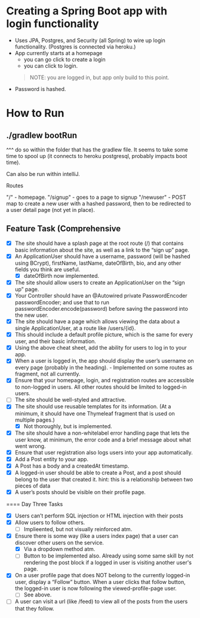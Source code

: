 # Creating a Spring Boot app with login functionality

- Uses JPA, Postgres, and Security (all Spring) to wire up login functionality. (Postgres is connected via heroku.)
- App currently starts at a homepage
    - you can go click to create a login
    - you can click to login.
    > NOTE: you are logged in, but app only build to this point.
- Password is hashed.

# How to Run
## ./gradlew bootRun
^^^ do so within the folder that has the gradlew file. It seems to take some time to spool up (it connects to heroku postgresql, probably impacts boot time).

Can also be run within intelliJ.

Routes

"/" - homepage.
"/signup" - goes to a page to signup
"/newuser" - POST map to create a new user with a hashed password, then to be redirected to a user detail page (not yet in place).

## Feature Task (Comprehensive

- [x] The site should have a splash page at the root route (/) that contains basic information about the site, as well as a link to the “sign up” page.
- [x] An ApplicationUser should have a username, password (will be hashed using BCrypt), firstName, lastName, dateOfBirth, bio, and any other fields you think are useful.
    - [x] dateOfBirth now implemented.
- [x] The site should allow users to create an ApplicationUser on the “sign up” page.
- [x] Your Controller should have an @Autowired private PasswordEncoder passwordEncoder; and use that to run passwordEncoder.encode(password) before saving the password into the new user.
- [x] The site should have a page which allows viewing the data about a single ApplicationUser, at a route like /users/{id}.
- [x] This should include a default profile picture, which is the same for every user, and their basic information.
- [x] Using the above cheat sheet, add the ability for users to log in to your app.
- [x] When a user is logged in, the app should display the user’s username on every page (probably in the heading).
        - Implemented on some routes as fragment, not all currently.
- [x] Ensure that your homepage, login, and registration routes are accessible to non-logged in users. All other routes should be limited to logged-in users.
- [ ] The site should be well-styled and attractive.
- [x] The site should use reusable templates for its information. (At a minimum, it should have one Thymeleaf fragment that is used on multiple pages.)
   - [x] Not thoroughly, but is implemented.
- [x] The site should have a non-whitelabel error handling page that lets the user know, at minimum, the error code and a brief message about what went wrong.
- [x] Ensure that user registration also logs users into your app automatically.
- [x] Add a Post entity to your app.
- [x] A Post has a body and a createdAt timestamp.
- [x] A logged-in user should be able to create a Post, and a post should belong to the user that created it.
hint: this is a relationship between two pieces of data
- [x] A user’s posts should be visible on their profile page.

==== Day Three Tasks

- [x] Users can’t perform SQL injection or HTML injection with their posts
- [x] Allow users to follow others.
    - [ ] Implieented, but not visually reinforced atm.
- [x] Ensure there is some way (like a users index page) that a user can discover other users on the service.
    - [x] Via a dropdown method atm.
    - [ ] Button to be implemented also. Already using some same skill by not rendering the post block if a logged in user is visiting another user's page.    
- [x] On a user profile page that does NOT belong to the currently logged-in user, display a “Follow” button. When a user clicks that follow button, the logged-in user is now following the viewed-profile-page user.
    - [ ] See above.
- [ ] A user can visit a url (like /feed) to view all of the posts from the users that they follow.